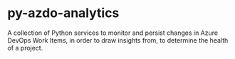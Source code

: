 # py-azdo-analytics
A collection of Python services to monitor and persist changes in Azure DevOps Work Items, in order to draw insights from, to determine the health of a project.
